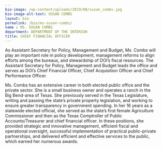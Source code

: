```yaml
---
bio-image: /wp-content/uploads/2019/08/susan_combs.jpg
bio-image-alt-text: SUSAN COMBS
layout: bio
permalink: /bio/ms-susan-combs/
name : MS. SUSAN COMBS
department: DEPARTMENT OF THE INTERIOR
title: CHIEF FINANCIAL OFFICER
---
```


As Assistant Secretary for Policy, Management and Budget, Ms. Combs will play an important role in policy development, management reforms to align efforts among the bureaus, and stewardship of DOI’s fiscal resources. The Assistant Secretary for Policy, Management and Budget leads the office and serves as DOI’s Chief Financial Officer, Chief Acquisition Officer and Chief Performance Officer.

Ms. Combs has an extensive career in both elected public office and the private sector. She is a small business owner and operates a ranch in the Big Bend-area of Texas. She previously served in the Texas Legislature, writing and passing the state’s private property legislation, and working to ensure greater transparency in government spending. In her 16 years as a statewide elected official, she served as the state’s first female Agriculture Commissioner and then as the Texas Comptroller of Public Accounts/Treasurer and chief financial officer. In these positions, she provided strategic and innovative management, efficient fiscal and operational oversight, successful implementation of practical public-private partnerships, and delivered efficient and effective services to the public, which earned her numerous awards.
